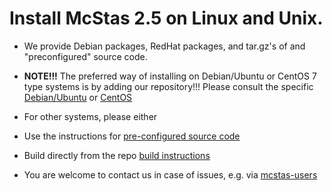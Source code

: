# Install McStas 2.5 on Linux and Unix.

* We provide Debian packages, RedHat packages, and tar.gz's of and "preconfigured" source code.

* **NOTE!!!** The preferred way of installing on Debian/Ubuntu or CentOS
7 type systems is by adding our repository!!! Please consult the
specific [Debian/Ubuntu](debian/README.md) or  [CentOS](centos/README.md) 

* For other systems, please either
 * Use the instructions for
 [pre-configured source code](src/README.md)
 * Build directly from the repo [build instructions](https://github.com/McStasMcXtrace/McCode/wiki/Building-McStas-McXtrace)
 * You are welcome to contact us in case of issues, e.g. via [mcstas-users](mailto:mcstas-users@mcstas.org)
